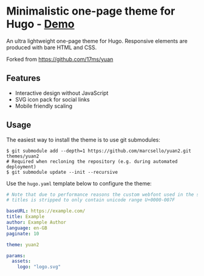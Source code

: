 # Minimalistic one-page theme for Hugo - [Demo](https://ctrl-alt-gg.hu/)

An ultra lightweight one-page theme for Hugo. Responsive elements are produced with bare HTML and CSS.

Forked from <https://github.com/17ms/yuan>

## Features

- Interactive design without JavaScript
- SVG icon pack for social links
- Mobile friendly scaling

## Usage

The easiest way to install the theme is to use git submodules:

```shell
$ git submodule add --depth=1 https://github.com/marcsello/yuan2.git themes/yuan2
# Required when recloning the repository (e.g. during automated deployment)
$ git submodule update --init --recursive
```

Use the `hugo.yaml` template below to configure the theme:

```yaml
# Note that due to performance reasons the custom webfont used in the site's
# titles is stripped to only contain unicode range U+0000-007F

baseURL: https://example.com/
title: Example
author: Example Author
language: en-GB
paginate: 10

theme: yuan2

params:
  assets:
    logo: "logo.svg"

```
